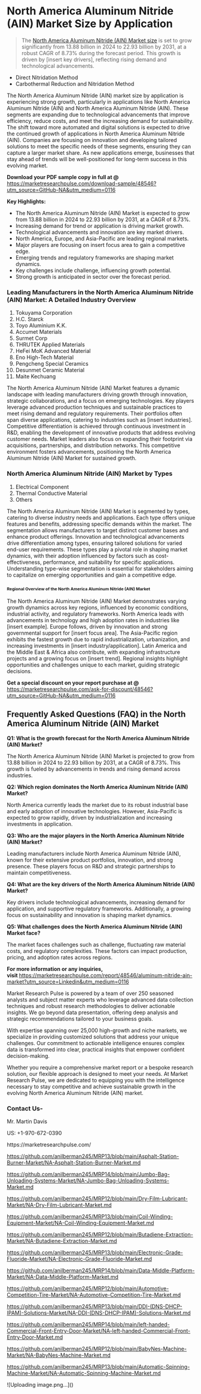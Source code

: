 <h1>North America Aluminum Nitride (AIN) Market&nbsp;Size by Application</h1><blockquote><p>The <a href="https://marketresearchpulse.com/download-sample/48546?utm_source=GitHub-NA&amp;utm_medium=0116">North America Aluminum Nitride (AIN) Market size</a> is set to grow significantly from 13.88 billion in 2024 to 22.93 billion by 2031, at a robust CAGR of 8.73% during the forecast period. This growth is driven by [insert key drivers], reflecting rising demand and technological advancements.</p></blockquote><ul><li> Direct Nitridation Method<li> Carbothermal Reduction and Nitridation Method</li></ul><p>The North America Aluminum Nitride (AIN) market size by application is experiencing strong growth, particularly in applications like North America Aluminum Nitride (AIN) and North America Aluminum Nitride (AIN). These segments are expanding due to technological advancements that improve efficiency, reduce costs, and meet the increasing demand for sustainability. The shift toward more automated and digital solutions is expected to drive the continued growth of applications in North America Aluminum Nitride (AIN). Companies are focusing on innovation and developing tailored solutions to meet the specific needs of these segments, ensuring they can capture a larger market share. As new applications emerge, businesses that stay ahead of trends will be well-positioned for long-term success in this evolving market.</p><p><strong>Download your PDF sample copy in full at @ </strong><a href="https://marketresearchpulse.com/download-sample/48546?utm_source=GitHub-NA&amp;utm_medium=0116">https://marketresearchpulse.com/download-sample/48546?utm_source=GitHub-NA&amp;utm_medium=0116</a></p><p><strong>Key Highlights: </strong></p><ul><li>The North America Aluminum Nitride (AIN) Market is expected to grow from 13.88 billion in 2024 to 22.93 billion by 2031, at a CAGR of 8.73%.</li><li>Increasing demand for trend or application is driving market growth.</li><li>Technological advancements and innovation are key market drivers.</li><li>North America, Europe, and Asia-Pacific are leading regional markets.</li><li>Major players are focusing on insert focus area to gain a competitive edge.</li><li>Emerging trends and regulatory frameworks are shaping market dynamics.</li><li>Key challenges include challenge, influencing growth potential.</li><li>Strong growth is anticipated in sector over the forecast period.</li></ul><h3>Leading Manufacturers in the North America Aluminum Nitride (AIN) Market: A Detailed Industry Overview</h3><ol><li> Tokuyama Corporation</li><li>H.C. Starck</li><li>Toyo Aluminium K.K.</li><li>Accumet Materials</li><li>Surmet Corp</li><li>THRUTEK Applied Materials</li><li>HeFei MoK Advanced Material</li><li>Eno High-Tech Material</li><li>Pengcheng Special Ceramics</li><li>Desunmet Ceramic Material</li><li>Maite Kechuang</li></ol><div class="flex max-w-full flex-col flex-grow"><div class="min-h-8 text-message flex w-full flex-col items-end gap-2 whitespace-normal break-words [.text-message+&amp;]:mt-5" dir="auto" data-message-author-role="assistant" data-message-id="fd8432e4-4910-450d-b182-61b7bfb0a01f" data-message-model-slug="gpt-4o"><div class="flex w-full flex-col gap-1 empty:hidden first:pt-[3px]"><div class="markdown prose w-full break-words dark:prose-invert light"><p>The North America Aluminum Nitride (AIN) Market features a dynamic landscape with leading manufacturers driving growth through innovation, strategic collaborations, and a focus on emerging technologies. Key players leverage advanced production techniques and sustainable practices to meet rising demand and regulatory requirements. Their portfolios often span diverse applications, catering to industries such as [insert industries]. Competitive differentiation is achieved through continuous investment in R&amp;D, enabling the development of innovative products that address evolving customer needs. Market leaders also focus on expanding their footprint via acquisitions, partnerships, and distribution networks. This competitive environment fosters advancements, positioning the North America Aluminum Nitride (AIN) Market for sustained growth.</p></div></div></div></div><h3>North America Aluminum Nitride (AIN) Market by Types</h3><ol><li> Electrical Component<li> Thermal Conductive Material<li> Others</li></ol><div class="flex max-w-full flex-col flex-grow"><div class="min-h-8 text-message flex w-full flex-col items-end gap-2 whitespace-normal break-words [.text-message+&amp;]:mt-5" dir="auto" data-message-author-role="assistant" data-message-id="084470be-0bb7-4664-bddf-5156b4f41249" data-message-model-slug="gpt-4o-mini"><div class="flex w-full flex-col gap-1 empty:hidden first:pt-[3px]"><div class="markdown prose w-full break-words dark:prose-invert light"><p>The North America Aluminum Nitride (AIN) Market is segmented by types, catering to diverse industry needs and applications. Each type offers unique features and benefits, addressing specific demands within the market. The segmentation allows manufacturers to target distinct customer bases and enhance product offerings. Innovation and technological advancements drive differentiation among types, ensuring tailored solutions for varied end-user requirements. These types play a pivotal role in shaping market dynamics, with their adoption influenced by factors such as cost-effectiveness, performance, and suitability for specific applications. Understanding type-wise segmentation is essential for stakeholders aiming to capitalize on emerging opportunities and gain a competitive edge.</p></div></div></div></div><h3><span style="font-size: 11px;">Regional Overview of the North America Aluminum Nitride (AIN) Market</span></h3><div class="flex max-w-full flex-col flex-grow"><div class="min-h-8 text-message flex w-full flex-col items-end gap-2 whitespace-normal break-words [.text-message+&amp;]:mt-5" dir="auto" data-message-author-role="assistant" data-message-id="e9038762-ce64-4e30-91c9-9bd413514231" data-message-model-slug="gpt-4o-mini"><div class="flex w-full flex-col gap-1 empty:hidden first:pt-[3px]"><div class="markdown prose w-full break-words dark:prose-invert light"><p>The North America Aluminum Nitride (AIN) Market demonstrates varying growth dynamics across key regions, influenced by economic conditions, industrial activity, and regulatory frameworks. North America leads with advancements in technology and high adoption rates in industries like [insert example]. Europe follows, driven by innovation and strong governmental support for [insert focus area]. The Asia-Pacific region exhibits the fastest growth due to rapid industrialization, urbanization, and increasing investments in [insert industry/application]. Latin America and the Middle East &amp; Africa also contribute, with expanding infrastructure projects and a growing focus on [insert trend]. Regional insights highlight opportunities and challenges unique to each market, guiding strategic decisions.</p></div></div></div></div><p><strong>Get a special discount on your report purchase at @ </strong><a href="https://marketresearchpulse.com/ask-for-discount/48546?utm_source=GitHub-NA&amp;utm_medium=0116">https://marketresearchpulse.com/ask-for-discount/48546?utm_source=GitHub-NA&amp;utm_medium=0116</a></p><h2>Frequently Asked Questions (FAQ) in the North America Aluminum Nitride (AIN) Market</h2><p><strong>Q1: What is the growth forecast for the North America Aluminum Nitride (AIN) Market?</strong></p><p>The North America Aluminum Nitride (AIN) Market is projected to grow from 13.88 billion in 2024 to 22.93 billion by 2031, at a CAGR of 8.73%. This growth is fueled by advancements in trends and rising demand across industries.</p><p><strong>Q2: Which region dominates the North America Aluminum Nitride (AIN) Market?</strong></p><p>North America currently leads the market due to its robust industrial base and early adoption of innovative technologies. However, Asia-Pacific is expected to grow rapidly, driven by industrialization and increasing investments in application.</p><p><strong>Q3: Who are the major players in the North America Aluminum Nitride (AIN) Market?</strong></p><p>Leading manufacturers include North America Aluminum Nitride (AIN), known for their extensive product portfolios, innovation, and strong presence. These players focus on R&amp;D and strategic partnerships to maintain competitiveness.</p><p><strong>Q4: What are the key drivers of the North America Aluminum Nitride (AIN) Market?</strong></p><p>Key drivers include technological advancements, increasing demand for application, and supportive regulatory frameworks. Additionally, a growing focus on sustainability and innovation is shaping market dynamics.</p><p><strong>Q5: What challenges does the North America Aluminum Nitride (AIN) Market face?</strong></p><p>The market faces challenges such as challenge, fluctuating raw material costs, and regulatory complexities. These factors can impact production, pricing, and adoption rates across regions.</p><p><strong>For more information or any inquiries, visit&nbsp;</strong><a href="https://marketresearchpulse.com/report/48546/aluminum-nitride-ain-market?utm_source=Linkedin&utm_medium=0116">https://marketresearchpulse.com/report/48546/aluminum-nitride-ain-market?utm_source=Linkedin&utm_medium=0116</a></p><p>Market Research Pulse is powered by a team of over 250 seasoned analysts and subject matter experts who leverage advanced data collection techniques and robust research methodologies to deliver actionable insights. We go beyond data presentation, offering deep analysis and strategic recommendations tailored to your business goals.</p><p>With expertise spanning over 25,000 high-growth and niche markets, we specialize in providing customized solutions that address your unique challenges. Our commitment to actionable intelligence ensures complex data is transformed into clear, practical insights that empower confident decision-making.</p><p>Whether you require a comprehensive market report or a bespoke research solution, our flexible approach is designed to meet your needs. At Market Research Pulse, we are dedicated to equipping you with the intelligence necessary to stay competitive and achieve sustainable growth in the evolving North America Aluminum Nitride (AIN) market.</p><h3><strong>Contact Us-</strong></h3><p>Mr. Martin Davis</p><p>US: +1-970-672-0390</p><p>https://marketresearchpulse.com/</p><p><a href="https://github.com/anilberman245/MRP13/blob/main/Asphalt-Station-Burner-Market/NA-Asphalt-Station-Burner-Market.md">https://github.com/anilberman245/MRP13/blob/main/Asphalt-Station-Burner-Market/NA-Asphalt-Station-Burner-Market.md</a></p><p><a href="https://github.com/anilberman245/MRP14/blob/main/Jumbo-Bag-Unloading-Systems-Market/NA-Jumbo-Bag-Unloading-Systems-Market.md">https://github.com/anilberman245/MRP14/blob/main/Jumbo-Bag-Unloading-Systems-Market/NA-Jumbo-Bag-Unloading-Systems-Market.md</a></p><p><a href="https://github.com/anilberman245/MRP12/blob/main/Dry-Film-Lubricant-Market/NA-Dry-Film-Lubricant-Market.md">https://github.com/anilberman245/MRP12/blob/main/Dry-Film-Lubricant-Market/NA-Dry-Film-Lubricant-Market.md</a></p><p><a href="https://github.com/anilberman245/MRP13/blob/main/Coil-Winding-Equipment-Market/NA-Coil-Winding-Equipment-Market.md">https://github.com/anilberman245/MRP13/blob/main/Coil-Winding-Equipment-Market/NA-Coil-Winding-Equipment-Market.md</a></p><p><a href="https://github.com/anilberman245/MRP12/blob/main/Butadiene-Extraction-Market/NA-Butadiene-Extraction-Market.md">https://github.com/anilberman245/MRP12/blob/main/Butadiene-Extraction-Market/NA-Butadiene-Extraction-Market.md</a></p><p><a href="https://github.com/anilberman245/MRP13/blob/main/Electronic-Grade-Fluoride-Market/NA-Electronic-Grade-Fluoride-Market.md">https://github.com/anilberman245/MRP13/blob/main/Electronic-Grade-Fluoride-Market/NA-Electronic-Grade-Fluoride-Market.md</a></p><p><a href="https://github.com/anilberman245/MRP14/blob/main/Data-Middle-Platform-Market/NA-Data-Middle-Platform-Market.md">https://github.com/anilberman245/MRP14/blob/main/Data-Middle-Platform-Market/NA-Data-Middle-Platform-Market.md</a></p><p><a href="https://github.com/anilberman245/MRP12/blob/main/Automotive-Competition-Tire-Market/NA-Automotive-Competition-Tire-Market.md">https://github.com/anilberman245/MRP12/blob/main/Automotive-Competition-Tire-Market/NA-Automotive-Competition-Tire-Market.md</a></p><p><a href="https://github.com/anilberman245/MRP13/blob/main/DDI-(DNS-DHCP-IPAM)-Solutions-Market/NA-DDI-(DNS-DHCP-IPAM)-Solutions-Market.md">https://github.com/anilberman245/MRP13/blob/main/DDI-(DNS-DHCP-IPAM)-Solutions-Market/NA-DDI-(DNS-DHCP-IPAM)-Solutions-Market.md</a></p><p><a href="https://github.com/anilberman245/MRP14/blob/main/left-handed-Commercial-Front-Entry-Door-Market/NA-left-handed-Commercial-Front-Entry-Door-Market.md">https://github.com/anilberman245/MRP14/blob/main/left-handed-Commercial-Front-Entry-Door-Market/NA-left-handed-Commercial-Front-Entry-Door-Market.md</a></p><p><a href="https://github.com/anilberman245/MRP12/blob/main/BabyNes-Machine-Market/NA-BabyNes-Machine-Market.md">https://github.com/anilberman245/MRP12/blob/main/BabyNes-Machine-Market/NA-BabyNes-Machine-Market.md</a></p><p><a href="https://github.com/anilberman245/MRP13/blob/main/Automatic-Spinning-Machine-Market/NA-Automatic-Spinning-Machine-Market.md">https://github.com/anilberman245/MRP13/blob/main/Automatic-Spinning-Machine-Market/NA-Automatic-Spinning-Machine-Market.md</a></p>
![Uploading image.png…]()
